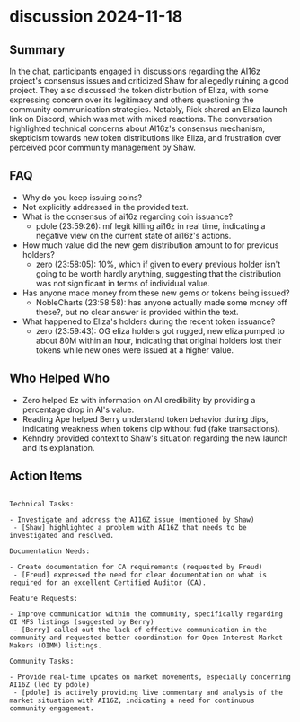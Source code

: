 # discussion 2024-11-18

## Summary

In the chat, participants engaged in discussions regarding the AI16z project's consensus issues and criticized Shaw for
allegedly ruining a good project. They also discussed the token distribution of Eliza, with some expressing concern over
its legitimacy and others questioning the community communication strategies. Notably, Rick shared an Eliza launch link
on Discord, which was met with mixed reactions. The conversation highlighted technical concerns about AI16z's consensus
mechanism, skepticism towards new token distributions like Eliza, and frustration over perceived poor community
management by Shaw.

## FAQ

- Why do you keep issuing coins?
- Not explicitly addressed in the provided text.
- What is the consensus of ai16z regarding coin issuance?
    - pdole (23:59:26): mf legit killing ai16z in real time, indicating a negative view on the current state of ai16z's
      actions.
- How much value did the new gem distribution amount to for previous holders?
    - zero (23:58:05): 10%, which if given to every previous holder isn't going to be worth hardly anything, suggesting
      that the distribution was not significant in terms of individual value.
- Has anyone made money from these new gems or tokens being issued?
    - NobleCharts (23:58:58): has anyone actually made some money off these?, but no clear answer is provided within the
      text.
- What happened to Eliza's holders during the recent token issuance?
    - zero (23:59:43): OG eliza holders got rugged, new eliza pumped to about 80M within an hour, indicating that
      original holders lost their tokens while new ones were issued at a higher value.

## Who Helped Who

- Zero helped Ez with information on AI credibility by providing a percentage drop in AI's value.
- Reading Ape helped Berry understand token behavior during dips, indicating weakness when tokens dip without fud (fake transactions).
- Kehndry provided context to Shaw's situation regarding the new launch and its explanation.

## Action Items

```

Technical Tasks:

- Investigate and address the AI16Z issue (mentioned by Shaw)
 - [Shaw] highlighted a problem with AI16Z that needs to be investigated and resolved.

Documentation Needs:

- Create documentation for CA requirements (requested by Freud)
 - [Freud] expressed the need for clear documentation on what is required for an excellent Certified Auditor (CA).

Feature Requests:

- Improve communication within the community, specifically regarding OI MFS listings (suggested by Berry)
 - [Berry] called out the lack of effective communication in the community and requested better coordination for Open Interest Market Makers (OIMM) listings.

Community Tasks:

- Provide real-time updates on market movements, especially concerning AI16Z (led by pdole)
 - [pdole] is actively providing live commentary and analysis of the market situation with AI16Z, indicating a need for continuous community engagement.

```
